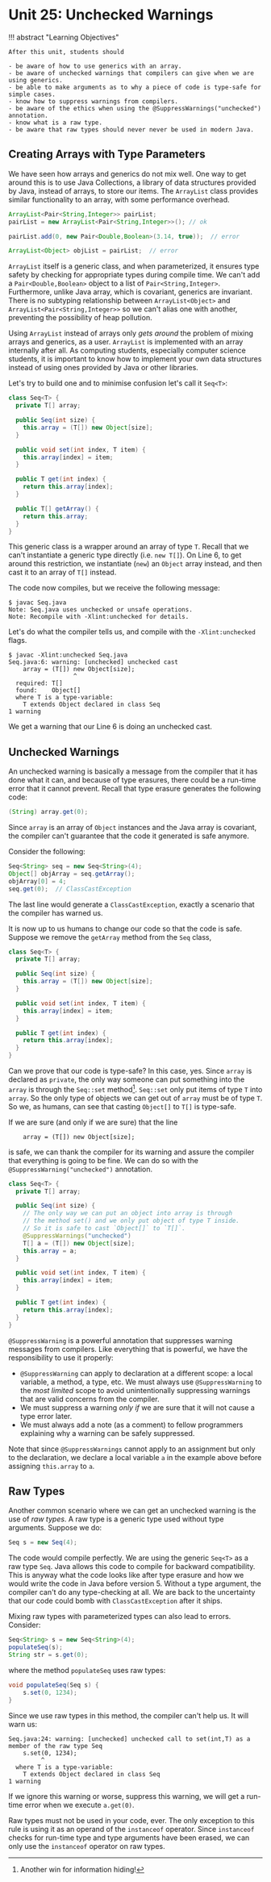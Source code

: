 # Unit 25: Unchecked Warnings

!!! abstract "Learning Objectives"

    After this unit, students should

    - be aware of how to use generics with an array.
    - be aware of unchecked warnings that compilers can give when we are using generics.
    - be able to make arguments as to why a piece of code is type-safe for simple cases.
    - know how to suppress warnings from compilers.
    - be aware of the ethics when using the @SuppressWarnings("unchecked") annotation.
    - know what is a raw type.
    - be aware that raw types should never never be used in modern Java.

## Creating Arrays with Type Parameters

We have seen how arrays and generics do not mix well.  One way to get around this is to use Java Collections, a library of data structures provided by Java, instead of arrays, to store our items.  The `ArrayList` class
provides similar functionality to an array, with some performance overhead.  

```Java
ArrayList<Pair<String,Integer>> pairList;
pairList = new ArrayList<Pair<String,Integer>>(); // ok

pairList.add(0, new Pair<Double,Boolean>(3.14, true));  // error

ArrayList<Object> objList = pairList;  // error
```

`ArrayList` itself is a generic class, and when parameterized, it ensures type safety by checking for appropriate types during compile time.  We can't add a `Pair<Double,Boolean>` object to a list of `Pair<String,Integer>`.  Furthermore, unlike Java array, which is covariant, generics are invariant.  There is no subtyping relationship between `ArrayList<Object>` and `ArrayList<Pair<String,Integer>>` so we can't alias one with another, preventing the possibility of heap pollution.

Using `ArrayList` instead of arrays only _gets around_ the problem of mixing arrays and generics, as a user.  `ArrayList` is implemented with an array internally after all.  As computing students, especially computer science students, it is important to know how to implement your own data structures instead of using ones provided by Java or other libraries.  

Let's try to build one and to minimise confusion let's call it `Seq<T>`:
```Java title="Seq&lt;T&gt; v0.1 (with getArray)"
class Seq<T> {
  private T[] array;

  public Seq(int size) {
    this.array = (T[]) new Object[size];
  }

  public void set(int index, T item) {
    this.array[index] = item;
  }

  public T get(int index) {
    return this.array[index];
  }

  public T[] getArray() {
    return this.array;
  }
}
```

This generic class is a wrapper around an array of type `T`.  Recall that we can't instantiate a generic type directly (i.e. `new T[]`).  On Line 6, to get around this restriction, we instantiate (`new`) an `Object` array instead, and then cast it to an array of `T[]` instead.

The code now compiles, but we receive the following message:
```
$ javac Seq.java
Note: Seq.java uses unchecked or unsafe operations.
Note: Recompile with -Xlint:unchecked for details.
```

Let's do what the compiler tells us, and compile with the `-Xlint:unchecked` flags.
```
$ javac -Xlint:unchecked Seq.java
Seq.java:6: warning: [unchecked] unchecked cast
    array = (T[]) new Object[size];
                  ^
  required: T[]
  found:    Object[]
  where T is a type-variable:
    T extends Object declared in class Seq
1 warning
```

We get a warning that our Line 6 is doing an unchecked cast.  

## Unchecked Warnings

An unchecked warning is basically a message from the compiler that it has done what it can, and because of type erasures, there could be a run-time error that it cannot prevent.
Recall that type erasure generates the following code:
```Java
(String) array.get(0);
```

Since `array` is an array of `Object` instances and the Java array is covariant, the compiler can't guarantee that the code it generated is safe anymore.

Consider the following:
```Java
Seq<String> seq = new Seq<String>(4);
Object[] objArray = seq.getArray();
objArray[0] = 4;
seq.get(0);  // ClassCastException
```

The last line would generate a `ClassCastException`, exactly a scenario that the compiler has warned us.

It is now up to us humans to change our code so that the code is safe.  Suppose we remove the `getArray` method from the `Seq` class,

```Java title="Seq&lt;T&gt; v0.2 (without getArray)"
class Seq<T> {
  private T[] array;

  public Seq(int size) {
    this.array = (T[]) new Object[size];
  }

  public void set(int index, T item) {
    this.array[index] = item;
  }

  public T get(int index) {
    return this.array[index];
  }
}
```

Can we prove that our code is type-safe?  In this case, yes.  Since `array` is declared as `private`, the only way someone can put something into the `array` is through the `Seq::set` method[^1].  `Seq::set` only put items of type `T` into `array`.  So the only type of objects we can get out of `array` must be of type `T`.  So we, as humans, can see that casting `Object[]` to `T[]` is type-safe.

[^1]: Another win for information hiding!

If we are sure (and only if we are sure) that the line
```
    array = (T[]) new Object[size];
```

is safe, we can thank the compiler for its warning and assure the compiler that everything is going to be fine.  We can do so with the `@SuppressWarning("unchecked")` annotation.

```Java title="Seq&lt;T&gt; v0.3 (with @SuppressWarnings)" hl_lines="5-8"
class Seq<T> {
  private T[] array;

  public Seq(int size) {
	// The only way we can put an object into array is through
	// the method set() and we only put object of type T inside.
	// So it is safe to cast `Object[]` to `T[]`.
    @SuppressWarnings("unchecked")
    T[] a = (T[]) new Object[size];
    this.array = a;
  }

  public void set(int index, T item) {
    this.array[index] = item;
  }

  public T get(int index) {
    return this.array[index];
  }
}
```

`@SuppressWarning` is a powerful annotation that suppresses warning messages from compilers.  Like everything that is powerful, we have the responsibility to use it properly:

- `@SuppressWarning` can apply to declaration at a different scope: a local variable, a method, a type, etc.  We must always use `@SuppressWarning` to the _most limited_ scope to avoid unintentionally suppressing warnings that are valid concerns from the compiler.
- We must suppress a warning _only if_ we are sure that it will not cause a type error later.  
- We must always add a note (as a comment) to fellow programmers explaining why a warning can be safely suppressed.

Note that since `@SuppressWarnings` cannot apply to an assignment but only to the declaration, we declare a local variable `a` in the example above before assigning `this.array` to `a`.

## Raw Types

Another common scenario where we can get an unchecked warning is the use of _raw types_.  A raw type is a generic type used without type arguments.  Suppose we do:
```Java
Seq s = new Seq(4);
```

The code would compile perfectly.  We are using the generic `Seq<T>` as a raw type `Seq`.  Java allows this code to compile for backward compatibility.  This is anyway what the code looks like after type erasure and how we would write the code in Java before version 5.   Without a type argument, the compiler can't do any type-checking at all.  We are back to the uncertainty that our code could bomb with `ClassCastException` after it ships.

Mixing raw types with parameterized types can also lead to errors.  Consider:
```Java
Seq<String> s = new Seq<String>(4);
populateSeq(s);
String str = s.get(0);
```

where the method `populateSeq` uses raw types:
```Java
void populateSeq(Seq s) {
	s.set(0, 1234);
}
```

Since we use raw types in this method, the compiler can't help us.  It will warn us:
```
Seq.java:24: warning: [unchecked] unchecked call to set(int,T) as a member of the raw type Seq
    s.set(0, 1234);
         ^
  where T is a type-variable:
    T extends Object declared in class Seq
1 warning
```

If we ignore this warning or worse, suppress this warning, we will get a run-time error when we execute `a.get(0)`.

Raw types must not be used in your code, ever.  The only exception to this rule is using it as an operand of the `instanceof` operator.  Since `instanceof` checks for run-time type and type arguments have been erased, we can only use the `instanceof` operator on raw types.

